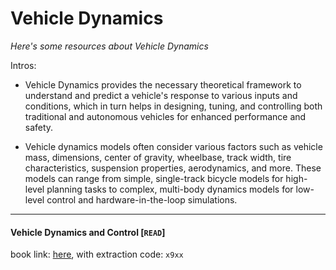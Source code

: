 # Vehicle Dynamics
*Here's some resources about Vehicle Dynamics*

Intros:
* Vehicle Dynamics provides the necessary theoretical framework to understand and predict a vehicle's response to various inputs and conditions, which in turn helps in designing, tuning, and controlling both traditional and autonomous vehicles for enhanced performance and safety.

* Vehicle dynamics models often consider various factors such as vehicle mass, dimensions, center of gravity, wheelbase, track width, tire characteristics, suspension properties, aerodynamics, and more. These models can range from simple, single-track bicycle models for high-level planning tasks to complex, multi-body dynamics models for low-level control and hardware-in-the-loop simulations.

---


#### Vehicle Dynamics and Control [`READ`]
book link: [here](https://pan.baidu.com/s/1U3O-vhZM6L06QyXXdeWFmw), with extraction code: `x9xx`